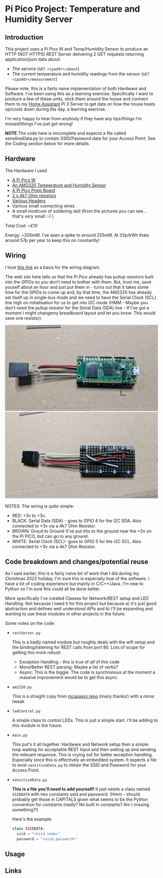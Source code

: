 # Pi Pico Project: Temperature and Humidity Server
## Introduction
This project uses a Pi Pico W and Temp/Humidity Sensor to produce an HTTP (NOT HTTPS) REST Server delivering
2 GET requests returning application/json data about:

* The service (`GET <ipaddr>/about`)
* The current temperature and humidity readings from the sensor (`GET <ipaddr>/measurement`)

Please note, this is a fairly naive implementation of both Hardware and Software.  I've been using this as a learning exercise.
Specifically I want to produce a few of these units, stick them around the house and connect them to my
[Home Assistant](https://www.home-assistant.io/) Pi 3 Server to get data on how the house heats up/cools down during the day.
a learning exercise.

I'm very happy to hear from anybody if they have any tips/things I'm missed/things I've just got wrong!

**NOTE** The code here is imcomplete and expects a file called sensitiveData.py to contain SSID/Password data for your Access Point.
See the Coding section below for more details.
## Hardware
The Hardware I used

* [A Pi Pico W](https://shop.pimoroni.com/products/raspberry-pi-pico-w)
* [An AM2320 Temperature and Humidity Sensor](https://shop.pimoroni.com/products/digital-temperature-and-humidity-sensor)
* [A Pi Pico Proto Board](https://shop.pimoroni.com/products/pico-proto)
* [2 x 4k7 Ohm resistors](https://shop.pimoroni.com/products/e3-series-resistor-set-480pcs-10e-to-1m)
* [Various Headers](https://shop.pimoroni.com/products/maker-essentials-various-headers)
* Various small connecting wires
* A small modicum of soldering skill (from the pictures you can see... that's *very* small :-) )

Total Cost: ~£10

Energy: ~200mW.  I've seen a spike to around 255mW.  At 33p/kWh thats around 57p per year to keep this on constantly!
## Wiring

I took [this link](https://learn.adafruit.com/adafruit-am2320-temperature-humidity-i2c-sensor/python-circuitpython)
as a basis for the wiring diagram.

The web site here tells us that the Pi Pico already has pullup resistors built into the GPIOs so you don't need to
bother with them.  But, trust me, save youself about an hour and just put them in - turns out that it takes some
time for the GPIOs to come up and, by that time, the AM2320 has already set itself up in single-bus mode and we need
to have the Serial Clock (SCL) line high on initialisation for us to get into I2C mode (HMM - Maybe you don't need the
pullup resistor for the Serial Data (SDA) line - If I've got a moment I might changemy breadboard layout and let
you know.  This would save one resistor).

![Front](https://github.com/shiraz-b/pi-pico-temp-humidity-server/blob/main/PXL_20221231_132143934.jpg "Front")
![Back](https://github.com/shiraz-b/pi-pico-temp-humidity-server/blob/main/PXL_20221231_132149784.jpg "Back showing my poor soldering!")

NOTES:  The wiring is quite simple:
* RED: +3v to +3v.
* BLACK: Serial Data (SDA) - goes to GPIO 4 for the I2C SDA.  Also connected to +3v via a 4k7 Ohm Resistor.
* BROWN: Groud to Ground (I've put this to the ground near the +3v on the Pi PICO, but can go to any ground.
* WHITE: Serial Clock (SCL)- goes to GPIO 5 for the I2C SCL.  Also connected to +3v via a 4k7 Ohm Resistor.

## Code breakdown and changes/potential reuse
As I said earlier, this is a fairly naive bit of work that I did during my Christmas 2022 holiday.  I'm sure this is especially
true of the software.  I have a lot of coding experience but mainly in C/C++/Java.  I'm new to Python so I'm sure this could all
be done better.

More specifically I've created Classes for Network/REST setup and LED Handling.  Not because I need it for this project
but because a) it's just good abstraction and defines well understood APIs and b) I'll be expanding and wanting to use
these modules in other projects in the future.

Some notes on the code:
* `restServer.py`

  This is a badly named module but roughly deals with the wifi setup and the binding/listening for REST calls from port 80.
Lots of scope for getting this more robust:
  * Exception Handling - this is true of *all* of this code
  * More/Better REST parsing:  Maybe a list of verbs?
  * Async: This is the biggie.  The code is synchronous at the moment a massive improvement would be to get this async.
* `am2320.py`

  This is a straight copy from [mcausers repo](https://github.com/mcauser/micropython-am2320) (many thanks!) with a minor tweak
* `ledControl.py`

  A simple class to control LEDs.  This is just a simple start.  I'll be adding to this module in the future.
* `main.py`

  This put's it all together.  Hardware and Network setup then a simple loop waiting for acceptable REST Input and then
  setting up and sending the relevant response.  This is crying out for better exception handling. Especially since this
  is effectively an embedded system.
  It expects a file to exist `sensitiveData.py` to obtain the SSID and Password for your Access Point.
* `sensitiveData.py`

  **This is a file you'll need to add yourself!**  It just needs a class named `SSIDDATA` with two constants ssid and password.
(Hmm - should probably get those in CAPITALS given what seems to be the Python convention for constants (really?  No built in constants?  Am I missing something?!)
  
  Here's the example:
  ```python
  class SSIDDATA:
    ssid = "<ssid_name>"
    password = "<ssid_password>"
  ```
  
## Usage
## Links
